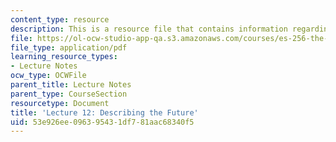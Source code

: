 ```yaml
---
content_type: resource
description: This is a resource file that contains information regarding lecture 12.
file: https://ol-ocw-studio-app-qa.s3.amazonaws.com/courses/es-256-the-coming-years-spring-2008/53e926ee096395431df781aac68340f5_MITES_256S08_Lec12.pdf
file_type: application/pdf
learning_resource_types:
- Lecture Notes
ocw_type: OCWFile
parent_title: Lecture Notes
parent_type: CourseSection
resourcetype: Document
title: 'Lecture 12: Describing the Future'
uid: 53e926ee-0963-9543-1df7-81aac68340f5
---
```

